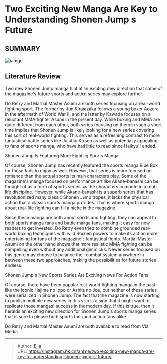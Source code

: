 # Two Exciting New Manga Are Key to Understanding Shonen Jump s Future


## SUMMARY 

![iamge](https://static1.srcdn.com/wordpress/wp-content/uploads/2023/09/shonen-jump-s-new-fighting-manga.jpg)

## Literature Review

Two new Shonen Jump manga hint at an exciting new direction that some of the magazine&#39;s future sports and action series may explore further.





Do Retry and Martial Master Asumi are both series focusing on a real-world fighting sport. The former by Jun Kirarazaka follows a young boxer Aozora in the aftermath of World War II, and the latter by Kawada focuses on a reluctant MMA fighter Asumi in the present day. While boxing and MMA are quite different from each other, both series focusing on them in such a short time implies that Shonen Jump is likely looking for a new series covering this sort of real-world fighting. This serves as a refreshing contrast to more fantastical battle series like Jujutsu Kaisen as well as potentially appealing to fans of sports manga, who have had little to read since Haikyu!! ended.





 Shonen Jump Is Featuring More Fighting Sports Manga 
          

Of course, Shonen Jump has recently featured the sports manga Blue Box for these fans to enjoy as well. However, that series is more focused on romance than the actual sports its main characters play. Some of the magazine&#39;s manga focused on performance art like Akane-banashi can be thought of as a form of sports series, as the characters compete in a real-life discipline. However, while Akane-banashi is a superb series that has revolutionized many classic Shonen Jump tropes, it lacks the physical action that a classic sports manga provides. That is where sports manga about real-life fighting can fill a niche in the magazine.

Since these manga are both about sports and fighting, they can appeal to both sports manga fans and battle manga fans, making it easy for new readers to get invested. Do Retry even tried to combine grounded real-world boxing techniques with wild Shonen powers to make its action more entertaining for fans of the magazine&#39;s fantastical fights. Martial Master Asumi on the other hand shows that more realistic MMA fighting can be compelling even without any additional gimmicks. Newer series focused on this genre may choose to balance their combat system anywhere in between these two approaches, making the possibilities for future stories endless.






 Shonen Jump&#39;s New Sports Series Are Exciting News For Action Fans 
          

Of course, there have been popular real-world fighting manga in the past like the iconic Hajime no Ippo or Ashita no Joe, but neither of these series were serialized in Shonen Jump. The fact that the magazine is now starting to publish multiple new series in this vein is a sign that it might want to replicate those mangas&#39; success in the modern day. If this is true, then it heralds an exciting new direction for Shonen Jump&#39;s sports manga series that is sure to please both sports fans and action fans alike.

Do Retry and Martial Master Asumi are both available to read from Viz Media.



---

> Author: [Ella](https://instagram.hk.cn/)  
> URL: https://instagram.hk.cn/anime/two-exciting-new-manga-are-key-to-understanding-shonen-jump-s-future/  

